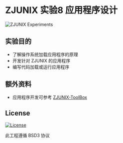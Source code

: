 # ZJUNIX 实验8 应用程序设计

![ZJUNIX Experiments](https://img.shields.io/badge/ZJUNIX-Experiment8-blue.svg)

## 实验目的

- 了解操作系统加载应用程序的原理
- 开发针对 ZJUNIX 的应用程序
- 编写代码加载或运行应用程序

## 额外资料

- 应用程序开发可参考 [ZJUNIX-ToolBox](https://github.com/ZJUNIX/ZJUNIX-ToolBox)

## License

[![License](https://img.shields.io/badge/License-BSD%203--Clause-blue.svg)](./LICENSE)

此工程遵循 BSD3 协议